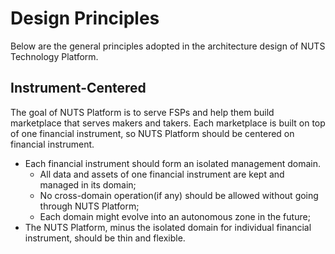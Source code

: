 # Design Principles

Below are the general principles adopted in the architecture design of NUTS Technology Platform.

## Instrument-Centered

The goal of NUTS Platform is to serve FSPs and help them build marketplace that serves makers and takers. Each marketplace is built on top of one financial instrument, so NUTS Platform should be centered on financial instrument.

* Each financial instrument should form an isolated management domain.
  * All data and assets of one financial instrument are kept and managed in its domain;
  * No cross-domain operation\(if any\) should be allowed without going through NUTS Platform;
  * Each domain might evolve into an autonomous zone in the future; 
* The NUTS Platform, minus the isolated domain for individual financial instrument,  should be thin and flexible.



